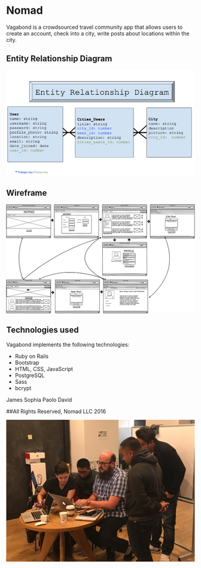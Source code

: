 # Nomad

Vagabond is a crowdsourced travel community app that allows users to create an account, check into a city, write posts about locations within the city.

## Entity Relationship Diagram

![alt text](app/assets/images/erd.png)

## Wireframe

![alt text](app/assets/images/wireframe.png)

## Technologies used

Vagabond implements the following technologies:
+ Ruby on Rails
+ Bootstrap
+ HTML, CSS, JavaScript
+ PostgreSQL
+ Sass
+ bcrypt

James
Sophia
Paolo
David

##All Rights Reserved, Nomad LLC 2016

![alt text](app/assets/images/groupnomad.png)
